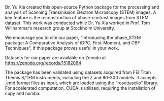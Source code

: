 Dr. Yu Xia created this open-source Python package for the processing and analysis of Scanning Transmission Electron Microscopy (STEM) images. A key feature is the reconstruction of phase-contrast images from STEM dataset. This work was conducted while Dr. Yu Xia worked in Prof. Tom Willhammar’s research group at Stockholm University.

We encourage you to cite our paper, "Introducing the phase_STEM package: A Comparative Analysis of iDPC, First-Moment, and OBF Techniques", if this package proves useful in your work.

Datasets for our paper are available on Zenodo at https://zenodo.org/records/15182064

The package has been validated using datasets acquired from FEI Titan Themis S/TEM instruments, including the Z and 80-300 models. It accepts .emd format files as input, which are loaded using the "rosettasciio" library. For accelerated computation, CUDA is utilized, requiring the installation of cupy and numba.







